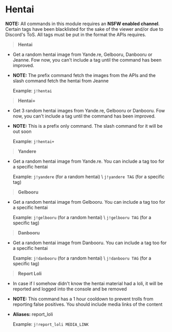# Hentai

**NOTE:** All commands in this module requires an **NSFW enabled channel**. Certain tags have been blacklisted for the sake of the viewer and/or due to Discord's ToS. All tags must be put in the format the APIs requires.

>**Hentai**

* Get a random hentai image from Yande.re, Gelbooru, Danbooru or Jeanne. Fow now, you can't include a tag until the command has been improved.
* **NOTE:** The prefix command fetch the images from the APIs and the slash command fetch the hentai from Jeanne

    Example: `j!hentai`

>**Hentai+**

* Get 3 random hentai images from Yande.re, Gelbooru or Danbooru. Fow now, you can't include a tag until the command has been improved.
* **NOTE:** This is a prefix only command. The slash command for it will be out soon

    Example: `j!hentai+`

>**Yandere**

* Get a random hentai image from Yande.re. You can include a tag too for a specific hentai

    Example: `j!yandere` (for a random hentai) \ `j!yandere TAG` (for a specific tag)

>**Gelbooru**

* Get a random hentai image from Gelbooru. You can include a tag too for a specific hentai

    Example: `j!gelbooru` (for a random hentai) \ `j!gelbooru TAG` (for a specific tag)

>**Danbooru**

* Get a random hentai image from Danbooru. You can include a tag too for a specific hentai

    Example: `j!danbooru` (for a random hentai) \ `j!danbooru TAG` (for a specific tag)

>**Report Loli**

* In case if I somehow didn't know the hentai material had a loli, it will be reported and logged into the console and be removed
* **NOTE:** This command has a 1 hour cooldown to prevent trolls from reporting false positives. You should include media links of the content
* **Aliases:** report_loli

    Example: `j!report_loli MEDIA_LINK`
